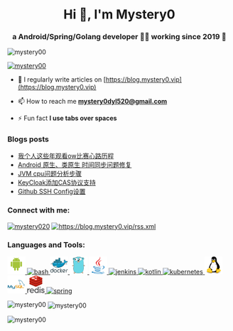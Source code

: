 <h1 align="center">Hi 👋, I'm Mystery0</h1>
<h3 align="center">a Android/Spring/Golang developer 👨‍💻 working since 2019 🚀</h3>

<p align="left"> <img src="https://komarev.com/ghpvc/?username=mystery00&label=Profile%20views&color=0e75b6&style=flat" alt="mystery00" /> </p>

<p align="left"> <a href="https://github.com/ryo-ma/github-profile-trophy"><img src="https://github-profile-trophy.vercel.app/?username=mystery00" alt="mystery00" /></a> </p>

- 📝 I regularly write articles on [https://blog.mystery0.vip](https://blog.mystery0.vip)

- 📫 How to reach me **mystery0dyl520@gmail.com**

- ⚡ Fun fact **I use tabs over spaces**

### Blogs posts
<!-- BLOG-POST-LIST:START -->
- [我个人这些年观看ow比赛心路历程](http://blog.mystery0.vip/archives/goodbye_overwatch_league)
- [Android 原生、类原生 时间同步问题修复](http://blog.mystery0.vip/archives/android_ntp_fix)
- [JVM cpu问题分析步骤](http://blog.mystery0.vip/archives/jvm-cpuwen-ti-fen-xi-bu-zou)
- [KeyCloak添加CAS协议支持](http://blog.mystery0.vip/archives/keycloak_use_cas)
- [Github SSH Config设置](http://blog.mystery0.vip/archives/github-ssh-config)
<!-- BLOG-POST-LIST:END -->

<h3 align="left">Connect with me:</h3>
<p align="left">
<a href="https://twitter.com/mystery020" target="blank"><img align="center" src="https://raw.githubusercontent.com/rahuldkjain/github-profile-readme-generator/master/src/images/icons/Social/twitter.svg" alt="mystery020" height="30" width="40" /></a>
<a href="/https://blog.mystery0.vip/rss.xml" target="blank"><img align="center" src="https://raw.githubusercontent.com/rahuldkjain/github-profile-readme-generator/master/src/images/icons/Social/rss.svg" alt="https://blog.mystery0.vip/rss.xml" height="30" width="40" /></a>
</p>

<h3 align="left">Languages and Tools:</h3>
<p align="left"> <a href="https://developer.android.com" target="_blank" rel="noreferrer"> <img src="https://raw.githubusercontent.com/devicons/devicon/master/icons/android/android-original-wordmark.svg" alt="android" width="40" height="40"/> </a> <a href="https://www.gnu.org/software/bash/" target="_blank" rel="noreferrer"> <img src="https://www.vectorlogo.zone/logos/gnu_bash/gnu_bash-icon.svg" alt="bash" width="40" height="40"/> </a> <a href="https://www.docker.com/" target="_blank" rel="noreferrer"> <img src="https://raw.githubusercontent.com/devicons/devicon/master/icons/docker/docker-original-wordmark.svg" alt="docker" width="40" height="40"/> </a> <a href="https://golang.org" target="_blank" rel="noreferrer"> <img src="https://raw.githubusercontent.com/devicons/devicon/master/icons/go/go-original.svg" alt="go" width="40" height="40"/> </a> <a href="https://www.java.com" target="_blank" rel="noreferrer"> <img src="https://raw.githubusercontent.com/devicons/devicon/master/icons/java/java-original.svg" alt="java" width="40" height="40"/> </a> <a href="https://www.jenkins.io" target="_blank" rel="noreferrer"> <img src="https://www.vectorlogo.zone/logos/jenkins/jenkins-icon.svg" alt="jenkins" width="40" height="40"/> </a> <a href="https://kotlinlang.org" target="_blank" rel="noreferrer"> <img src="https://www.vectorlogo.zone/logos/kotlinlang/kotlinlang-icon.svg" alt="kotlin" width="40" height="40"/> </a> <a href="https://kubernetes.io" target="_blank" rel="noreferrer"> <img src="https://www.vectorlogo.zone/logos/kubernetes/kubernetes-icon.svg" alt="kubernetes" width="40" height="40"/> </a> <a href="https://www.linux.org/" target="_blank" rel="noreferrer"> <img src="https://raw.githubusercontent.com/devicons/devicon/master/icons/linux/linux-original.svg" alt="linux" width="40" height="40"/> </a> <a href="https://www.mysql.com/" target="_blank" rel="noreferrer"> <img src="https://raw.githubusercontent.com/devicons/devicon/master/icons/mysql/mysql-original-wordmark.svg" alt="mysql" width="40" height="40"/> </a> <a href="https://redis.io" target="_blank" rel="noreferrer"> <img src="https://raw.githubusercontent.com/devicons/devicon/master/icons/redis/redis-original-wordmark.svg" alt="redis" width="40" height="40"/> </a> <a href="https://spring.io/" target="_blank" rel="noreferrer"> <img src="https://www.vectorlogo.zone/logos/springio/springio-icon.svg" alt="spring" width="40" height="40"/> </a> </p>

<p><img align="left" src="https://github-readme-stats.vercel.app/api/top-langs?username=mystery00&show_icons=true&locale=en&layout=compact" alt="mystery00" /></p>

<p>&nbsp;<img align="center" src="https://github-readme-stats.vercel.app/api?username=mystery00&show_icons=true&locale=en" alt="mystery00" /></p>

<p><img align="center" src="https://github-readme-streak-stats.herokuapp.com/?user=mystery00&" alt="mystery00" /></p>
